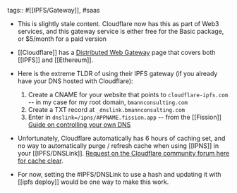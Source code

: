 ---
---

tags:: #[[IPFS/Gateway]], #saas

- This is slightly stale content. Cloudflare now has this as part of Web3 services, and this gateway service is either free for the Basic package, or $5/month for a paid version
- [[Cloudflare]] has a [Distributed Web Gateway](https://www.cloudflare.com/distributed-web-gateway/) page that covers both [[IPFS]] and [[Ethereum]].
- Here is the extreme TLDR of using their IPFS gateway (if you already have your DNS hosted with Cloudflare):
  
  1. Create a CNAME for your website that points to `cloudflare-ipfs.com` -- in my case for my root domain, `bmannconsulting.com`
  2. Create a TXT record at `_dnslink.bmannconsulting.com`
  3. Enter in `dnslink=/ipns/APPNAME.fission.app` -- from the [[Fission]] [Guide on controlling your own DNS](https://guide.fission.codes/hosting/custom-domains/control-own-dns)
- Unfortunately, Cloudflare automatically has 6 hours of caching set, and no way to automatically purge / refresh cache when using [[IPNS]] in your [[IPFS/DNSLink]]. [Request on the Cloudflare community forum here for cache clear](https://community.cloudflare.com/t/cloudflare-ipfs-gateway-cache-clear/35488).
- For now, setting the #IPFS/DNSLink to use a hash and updating it with [[ipfs deploy]] would be one way to make this work.